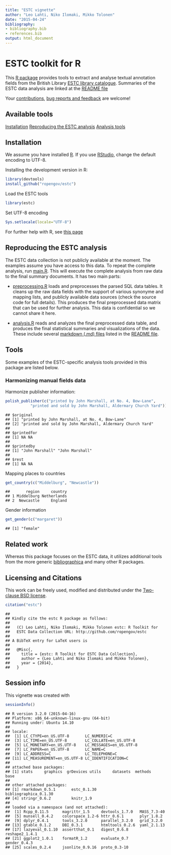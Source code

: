 ```yaml
---
title: "ESTC vignette"
author: "Leo Lahti, Niko Ilomaki, Mikko Tolonen"
date: "2015-04-24"
bibliography: 
- bibliography.bib
- references.bib
output: html_document
---
```

<!--
  %\VignetteEngine{knitr::rmarkdown}
  %\VignetteIndexEntry{estc vignette}
  %\usepackage[utf8]{inputenc}
-->

ESTC toolkit for R
===========

This [R package](http://r-project.org/) provides tools to extract and analyse textual annotation fields from the British Library [ESTC library catalogue](http://estc.bl.uk/F/?func=file&file_name=login-bl-estc). Summaries of the ESTC data analysis are linked at the [README file](../README.md)

Your [contributions](http://ropengov.github.com/contact.html), [bug
reports and feedback](https://github.com/ropengov/estc) are welcome!


## Available tools

[Installation](#installation) 
[Reproducing the ESTC analysis](#preprocessing) 
[Analysis tools](#tools) 


## <a name="installation"></a>Installation

We assume you have installed [R](http://www.r-project.org/). If you
use [RStudio](http://www.rstudio.com/ide/download/desktop), change the
default encoding to UTF-8. 

Installing the development version in R:


```r
library(devtools)
install_github("ropengov/estc")
```

Load the ESTC tools


```r
library(estc)
```

Set UTF-8 encoding


```r
Sys.setlocale(locale="UTF-8") 
```

For further help with R, see [this page](Rhelp.md)


## <a name="preprocessing"></a>Reproducing the ESTC analysis

The ESTC data collection is not publicly available at the moment. The
examples assume you have access to this data. To repeat the complete
analysis, run [main.R](../inst/examples/main.R). This will execute the
complete analysis from raw data to the final summary documents. It has
two main parts:

 * [preprocessing.R](../inst/examples/preprocessing.R) loads and
   preprocesses the parsed SQL data tables. It cleans up the raw data
   fields with the support of various synonyme and mapping lists, and
   publicly available data sources (check the source code for full
   details). This produces the final preprocessed data matrix that can
   be used for further analysis. This data is confidential so we
   cannot share it here. 

 * [analysis.R](../inst/examples/analysis.R) reads and analyzes the
   final preprocessed data table, and produces the final statistical
   summaries and visualizations of the data. These include several
   [markdown (.md) files](../inst/examples/) listed in the [README
   file](https://github.com/rOpenGov/estc).



## <a name="tools"></a>Tools

Some examples of the ESTC-specific analysis tools provided in this
package are listed below.

### Harmonizing manual fields data

Harmonize publisher information:


```r
polish_publisher(c("printed by John Marshall, at No. 4, Bow-Lane", 
		   "printed and sold by John Marshall, Aldermary Church Yard"))
```

```
## $original
## [1] "printed by John Marshall, at No. 4, Bow-Lane"            
## [2] "printed and sold by John Marshall, Aldermary Church Yard"
## 
## $printedfor
## [1] NA NA
## 
## $printedby
## [1] "John Marshall" "John Marshall"
## 
## $rest
## [1] NA NA
```

Mapping places to countries


```r
get_country(c("Middelburg", "Newcastle"))
```

```
##       region     country
## 1 Middelburg Netherlands
## 2  Newcastle     England
```

Gender information


```r
get_gender(c("margaret"))
```

```
## [1] "female"
```


## Related work

Whereas this package focuses on the ESTC data, it utilizes additional
tools from the more generic
[bibliographica](https://github.com/rOpenGov/bibliographica) and many
other R packages.


## Licensing and Citations

This work can be freely used, modified and distributed under the 
[Two-clause BSD license](http://en.wikipedia.org/wiki/BSD\_licenses).


```r
citation("estc")
```

```
## 
## Kindly cite the estc R package as follows:
## 
##   (C) Leo Lahti, Niko Ilomaki, Mikko Tolonen estc: R Toolkit for
##   ESTC Data Collection URL: http://github.com/ropengov/estc
## 
## A BibTeX entry for LaTeX users is
## 
##   @Misc{,
##     title = {estc: R Toolkit for ESTC Data Collection},
##     author = {Leo Lahti and Niko Ilomaki and Mikko Tolonen},
##     year = {2014},
##   }
```

## Session info

This vignette was created with


```r
sessionInfo()
```

```
## R version 3.2.0 (2015-04-16)
## Platform: x86_64-unknown-linux-gnu (64-bit)
## Running under: Ubuntu 14.10
## 
## locale:
##  [1] LC_CTYPE=en_US.UTF-8       LC_NUMERIC=C              
##  [3] LC_TIME=en_US.UTF-8        LC_COLLATE=en_US.UTF-8    
##  [5] LC_MONETARY=en_US.UTF-8    LC_MESSAGES=en_US.UTF-8   
##  [7] LC_PAPER=en_US.UTF-8       LC_NAME=C                 
##  [9] LC_ADDRESS=C               LC_TELEPHONE=C            
## [11] LC_MEASUREMENT=en_US.UTF-8 LC_IDENTIFICATION=C       
## 
## attached base packages:
## [1] stats     graphics  grDevices utils     datasets  methods   base     
## 
## other attached packages:
## [1] rmarkdown_0.5.1       estc_0.1.30           bibliographica_0.1.30
## [4] stringr_0.6.2         knitr_1.9            
## 
## loaded via a namespace (and not attached):
##  [1] Rcpp_0.11.5      magrittr_1.5     devtools_1.7.0   MASS_7.3-40     
##  [5] munsell_0.4.2    colorspace_1.2-6 httr_0.6.1       plyr_1.8.2      
##  [9] dplyr_0.4.1      tools_3.2.0      parallel_3.2.0   grid_3.2.0      
## [13] gtable_0.1.2     DBI_0.3.1        htmltools_0.2.6  yaml_2.1.13     
## [17] lazyeval_0.1.10  assertthat_0.1   digest_0.6.8     reshape2_1.4.1  
## [21] ggplot2_1.0.1    formatR_1.2      evaluate_0.7     gender_0.4.3    
## [25] scales_0.2.4     jsonlite_0.9.16  proto_0.3-10
```
